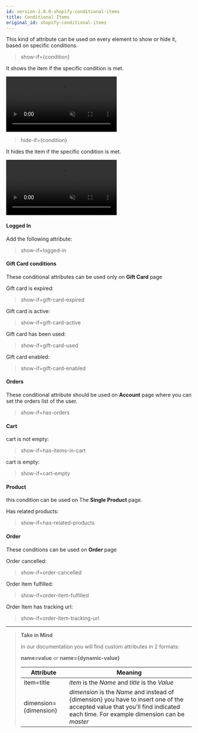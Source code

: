 ```yaml
---
id: version-2.0.0-shopify-conditional-items
title: Conditional Items
original_id: shopify-conditional-items
---
```


This kind of attribute can be used on every element to show or hide it, based on specific conditions.

> show-if={condition}

It shows the item if the specific condition is met.
<pre>
<video autoplay muted playsinline="true" loop>
<source src="/assets/conditional-shopify-show-if.webm">
</video>
</pre>

> hide-if={condition}

It hides the item if the specific condition is met.

<video autoplay muted playsinline="true" loop>
<source src="/assets/conditional-shopify-hide-if.webm">
</video>


#### Logged In

Add the following attribute:

> show-if=logged-in


#### Gift Card conditions

These conditional attributes can be used only on **Gift Card** page 

Gift card is expired:

> show-if=gift-card-expired

Gift card is active:

> show-if=gift-card-active

Gift card has been used:

> show-if=gift-card-used

Gift card enabled:

> show-if=gift-card-enabled


#### Orders 

These conditional attribute should be used on **Account** page where you can set the orders list of the user.

> show-if=has-orders


#### Cart

cart is not empty:

> show-if=has-items-in-cart

cart is empty:

> show-if=cart-empty


#### Product

this condition can be used on The **Single Product** page.

Has related products:

> show-if=has-related-products


#### Order

These conditions can be used on **Order** page 

Order cancelled:

> show-if=order-cancelled

Order Item fulfilled:

> show-if=order-item-fulfilled

Order Item has tracking url:

> show-if=order-item-tracking-url



---------
> **Take in Mind**
>
> In our documentation you will find custom attributes in 2 formats:
>
> **name=value** or **name={dynamic-value}**
>
>
> **Attribute**             | **Meaning** | 
> -------------             | --------------- |
> | item=title              | *item* is the *Name* and *title* is the *Value* |
> | dimension={dimension}   | *dimension* is the *Name* and instead of {dimension} you have to insert one of the accepted value that you'll find indicated each time. For example dimension can be *master*|